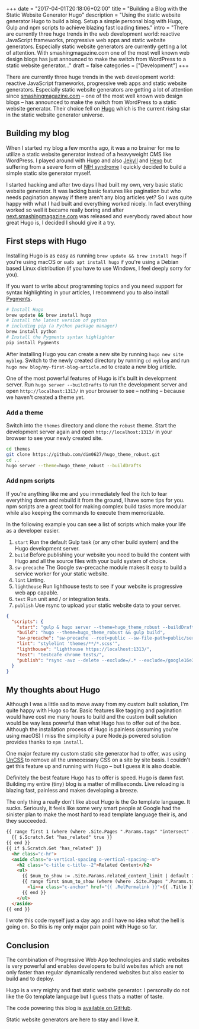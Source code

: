 +++
date = "2017-04-01T20:18:06+02:00"
title = "Building a Blog with the Static Website Generator Hugo"
description = "Using the static website generator Hugo to build a blog. Setup a simple personal blog with Hugo, Gulp and npm scripts to achieve blazing fast loading times."
intro = "There are currently three huge trends in the web development world: reactive JavaScript frameworks, progressive web apps and static website generators. Especially static website generators are currently getting a lot of attention. With smashingmagazine.com one of the most well known web design blogs has just announced to make the switch from WordPress to a static website generator..."
draft = false
categories = ["Development"]
+++

There are currently three huge trends in the web development world: reactive JavaScript frameworks, progressive web apps and static website generators. Especially static website generators are getting a lot of attention since [smashingmagazine.com](https://www.smashingmagazine.com/) – one of the most well known web design blogs – has announced to make the switch from WordPress to a static website generator. Their choice fell on [Hugo](https://gohugo.io/) which is the current rising star in the static website generator universe.

## Building my blog
When I started my blog a few months ago, it was a no brainer for me to utilize a static website generator instead of a heavyweight CMS like WordPress. I played around with Hugo and also [Jekyll](https://github.com/jekyll/jekyll) and [Hexo](https://hexo.io/) but suffering from a severe form of [NIH syndrome](https://en.wikipedia.org/wiki/Not_invented_here) I quickly decided to build a simple static site generator myself.

I started hacking and after two days I had built my own, very basic static website generator. It was lacking basic features like pagination but who needs pagination anyway if there aren't any blog articles yet? So I was quite happy with what I had built and everything worked nicely. In fact everything worked so well it became really boring and after [next.smashingmagazine.com](https://next.smashingmagazine.com/) was released and everybody raved about how great Hugo is, I decided I should give it a try.

## First steps with Hugo
Installing Hugo is as easy as running `brew update && brew install hugo` if you're using macOS or `sudo apt install hugo` if you're using a Debian based Linux distribution (if you have to use Windows, I feel deeply sorry for you).

If you want to write about programming topics and you need support for syntax highlighting in your articles, I recommend you to also install [Pygments](http://pygments.org/).

```bash
# Install Hugo
brew update && brew install hugo
# Install the latest version of python
# including pip (a Python package manager)
brew install python
# Install the Pygments syntax highlighter
pip install Pygments
```

After installing Hugo you can create a new site by running `hugo new site myblog`. Switch to the newly created directory by running `cd myblog` and run `hugo new blog/my-first-blog-article.md` to create a new blog article.

One of the most powerful features of Hugo is it's built in development server. Run `hugo server --buildDrafts` to run the development server and open `http://localhost:1313/` in your browser to see – nothing – because we haven't created a theme yet.

### Add a theme
Switch into the `themes` directory and clone the `robust` theme. Start the development server again and open `http://localhost:1313/` in your browser to see your newly created site.

```bash
cd themes
git clone https://github.com/dim0627/hugo_theme_robust.git
cd ..
hugo server --theme=hugo_theme_robust --buildDrafts
```

### Add npm scripts
If you're anything like me and you immediately feel the itch to tear everything down and rebuild it from the ground, I have some tips for you. npm scripts are a great tool for making complex build tasks more modular while also keeping the commands to execute them memorizable.

In the following example you can see a list of scripts which make your life as a developer easier.

1. `start` Run the default Gulp task (or any other build system) and the Hugo development server.
2. `build` Before publishing your website you need to build the content with Hugo and all the source files with your build system of choice.
3. `sw-precache` The Google sw-precache module makes it easy to build a service worker for your static website.
4. `lint` Linting.
5. `lighthouse` Run lighthouse tests to see if your website is progressive web app capable.
6. `test` Run unit and / or integration tests.
7. `publish` Use rsync to upload your static website data to your server.

```json
{
  "scripts": {
    "start": "gulp & hugo server --theme=hugo_theme_robust --buildDrafts",
    "build": "hugo --theme=hugo_theme_robust && gulp build",
    "sw-precache": "sw-precache --root=public --sw-file-path=public/service-worker.js",
    "lint": "stylelint 'themes/**/*.scss'",
    "lighthouse": "lighthouse https://localhost:1313/",
    "test": "testcafe chrome tests/",
    "publish": "rsync -avz --delete --exclude=/.* --exclude=/google16e3ae2exda47ac0.html -e ssh public/ your-server.com:/var/www/my-blog.com"
  }
}
```

## My thoughts about Hugo
Although I was a little sad to move away from my custom built solution, I'm quite happy with Hugo so far. Basic features like tagging and pagination would have cost me many hours to build and the custom built solution would be way less powerful than what Hugo has to offer out of the box. Although the installation process of Hugo is painless (assuming you're using macOS) I miss the simplicity a pure Node.js powered solution provides thanks to `npm install`.

One major feature my custom static site generator had to offer, was using [UnCSS](https://github.com/giakki/uncss) to remove all the unnecessary CSS on a site by site basis. I couldn't get this feature up and running with Hugo – but I guess it is also doable.

Definitely the best feature Hugo has to offer is speed. Hugo is damn fast. Building my entire (tiny) blog is a matter of milliseconds. Live reloading is blazing fast, painless and makes developing a breeze.

The only thing a really don't like about Hugo is the Go template language. It sucks. Seriously, it feels like some very smart people at Google had the sinister plan to make the most hard to read template language their is, and they succeeded.

```html
{{ range first 1 (where (where .Site.Pages ".Params.tags" "intersect" .Params.tags) "Permalink" "!=" .Permalink) }}
  {{ $.Scratch.Set "has_related" true }}
{{ end }}
{{ if $.Scratch.Get "has_related" }}
  <hr class="c-hr">
  <aside class="o-vertical-spacing o-vertical-spacing--m">
    <h2 class="c-title c-title--2">Related Content</h2>
    <ul>
      {{ $num_to_show := .Site.Params.related_content_limit | default 7 }}
      {{ range first $num_to_show (where (where .Site.Pages ".Params.tags" "intersect" .Params.tags) "Permalink" "!=" .Permalink) }}
        <li><a class="c-anchor" href="{{ .RelPermalink }}">{{ .Title }}</a> &ndash; {{ .ReadingTime }} minutes
      {{ end }}
    </ul>
  </aside>
{{ end }}
```

I wrote this code myself just a day ago and I have no idea what the hell is going on. So this is my only major pain point with Hugo so far.

## Conclusion
The combination of Progressive Web App technologies and static websites is very powerful and enables developers to build websites which are not only faster than regular dynamically rendered websites but also easier to build and to deploy.

Hugo is a very mighty and fast static website generator. I personally do not like the Go template language but I guess thats a matter of taste.

The code powering this blog is [available on GitHub](https://github.com/maoberlehner/markus-oberlehner-net).

Static website generators are here to stay and I love it.
